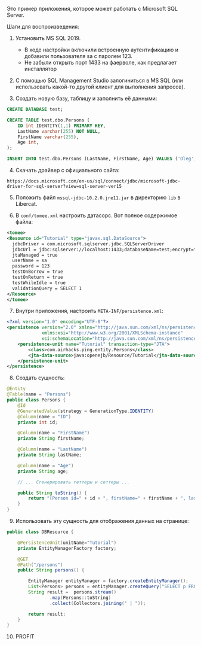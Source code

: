 Это пример приложения, которое может работать с Microsoft SQL Server.

Шаги для воспроизведения:

1. Установить MS SQL 2019.
    - В ходе настройки включили встроенную аутентификацию и добавили пользователя sa с паролем 123.
    - Не забыли открыть порт 1433 на фаерволе, как предлагает инсталлятор

2. С помощью SQL Management Studio залогиниться в MS SQL (или использовать какой-то другой клиент для выполнения запросов).
3. Создать новую базу, таблицу и заполнить её данными:

```sql
CREATE DATABASE test;

CREATE TABLE test.dbo.Persons (
    ID int IDENTITY(1,1) PRIMARY KEY,
    LastName varchar(255) NOT NULL,
    FirstName varchar(255),
    Age int,
);

INSERT INTO test.dbo.Persons (LastName, FirstName, Age) VALUES ('Oleg', 'Chirukhin', 35);
```
4. Скачать драйвер с официального сайта:

`https://docs.microsoft.com/en-us/sql/connect/jdbc/microsoft-jdbc-driver-for-sql-server?view=sql-server-ver15`

5. Положить файл `mssql-jdbc-10.2.0.jre11.jar` в директорию `lib` в Libercat.

6. В `conf/tomee.xml` настроить датасорс. Вот полное содержимое файла:

```xml
<tomee>
<Resource id="Tutorial" type="javax.sql.DataSource">  
  jdbcDriver = com.microsoft.sqlserver.jdbc.SQLServerDriver
  jdbcUrl = jdbc:sqlserver://localhost:1433;databaseName=test;encrypt=false;
  jtaManaged = true
  userName = sa
  password = 123
  testOnBorrow = true
  testOnReturn = true
  testWhileIdle = true
  validationQuery = SELECT 1
</Resource>
</tomee>
```

7. Внутри приложения, настроить `META-INF/persistence.xml`:

```xml
<?xml version="1.0" encoding="UTF-8"?>
<persistence version="2.0" xmlns="http://java.sun.com/xml/ns/persistence"
             xmlns:xsi="http://www.w3.org/2001/XMLSchema-instance"
             xsi:schemaLocation="http://java.sun.com/xml/ns/persistence http://java.sun.com/xml/ns/persistence/persistence_2_0.xsd">
    <persistence-unit name="Tutorial" transaction-type="JTA">
        <class>com.airhacks.ping.entity.Persons</class>
        <jta-data-source>java:openejb/Resource/Tutorial</jta-data-source>
    </persistence-unit>
</persistence>
```

8. Создать сущность:

```java
@Entity
@Table(name = "Persons")
public class Persons {
    @Id
    @GeneratedValue(strategy = GenerationType.IDENTITY)
    @Column(name = "ID")
    private int id;

    @Column(name = "FirstName")
    private String firstName;

    @Column(name = "LastName")
    private String lastName;

    @Column(name = "Age")
    private String age;

    // ... Сгенерировать геттеры и сеттеры ...

    public String toString() {
        return "[Person id=" + id + ", firstName=" + firstName + ", lastName=" + lastName + ", age=" + age + "]";
    }
}
```

9. Использовать эту сущность для отображения данных на странице:

```java
public class DBResource {

    @PersistenceUnit(unitName="Tutorial")
    private EntityManagerFactory factory;

    @GET
    @Path("/persons")
    public String persons() {

        EntityManager entityManager = factory.createEntityManager();
        List<Persons> persons = entityManager.createQuery("SELECT p FROM Persons p").getResultList();
        String result =  persons.stream()
                .map(Persons::toString)
                .collect(Collectors.joining(" | "));

        return result;
    }
}
```

10. PROFIT